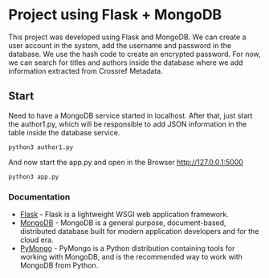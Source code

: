 # Project using Flask + MongoDB
This project was developed using Flask and MongoDB.
We can create a user account in the system, add the username and password in the database. We use the hash code to create an encrypted password.
For now, we can search for titles and authors inside the database where we add information extracted from Crossref Metadata.


## Start
Need to have a MongoDB service started in localhost.
After that, just start the author1.py, which will be responsible to add JSON information in the table inside the database service.

```
python3 author1.py
```
And now start the app.py and open in the Browser http://127.0.0.1:5000 
```
python3 app.py
```


### Documentation

* [Flask](https://flask.palletsprojects.com/en/1.1.x/) - Flask is a lightweight WSGI web application framework.
* [MongoDB](https://docs.mongodb.com/) - MongoDB is a general purpose, document-based, distributed database built for modern application developers and for the cloud era.
* [PyMongo](https://pymongo.readthedocs.io/en/stable/) - PyMongo is a Python distribution containing tools for working with MongoDB, and is the recommended way to work with MongoDB from Python.
